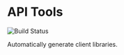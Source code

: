# API Tools
![Build Status](https://bdimag.visualstudio.com/ApiTools/_apis/build/status/ApiTools-CI?branchName=master)

Automatically generate client libraries.